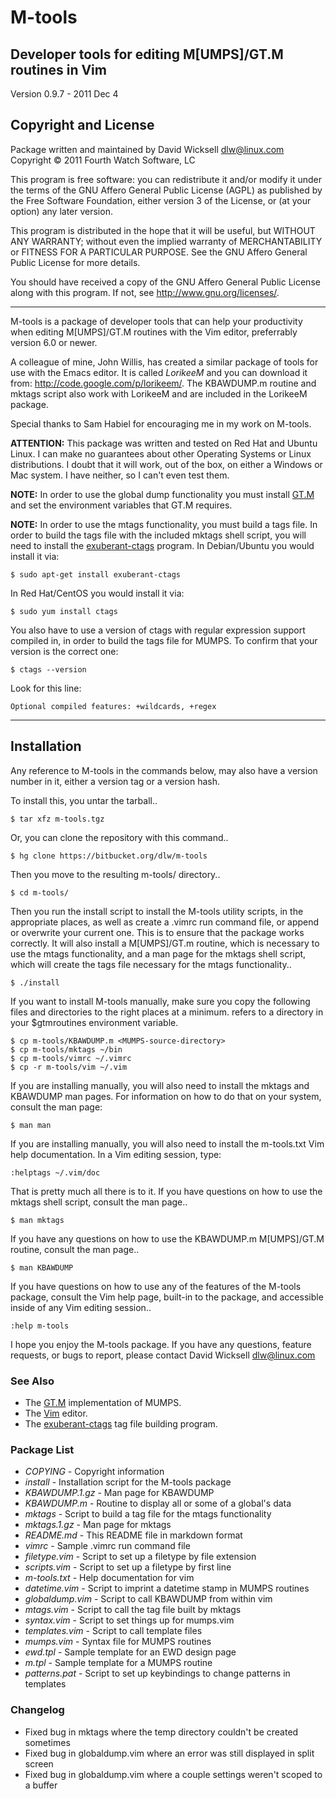 # M-tools #

## Developer tools for editing M[UMPS]/GT.M routines in Vim ##

Version 0.9.7 - 2011 Dec 4

## Copyright and License

Package written and maintained by David Wicksell <dlw@linux.com>  
Copyright © 2011 Fourth Watch Software, LC

This program is free software: you can redistribute it and/or modify
it under the terms of the GNU Affero General Public License (AGPL)
as published by the Free Software Foundation, either version 3 of
the License, or (at your option) any later version.

This program is distributed in the hope that it will be useful,
but WITHOUT ANY WARRANTY; without even the implied warranty of
MERCHANTABILITY or FITNESS FOR A PARTICULAR PURPOSE. See the
GNU Affero General Public License for more details.

You should have received a copy of the GNU Affero General Public License
along with this program. If not, see <http://www.gnu.org/licenses/>.

***

M-tools is a package of developer tools that can help your productivity when
editing M[UMPS]/GT.M routines with the Vim editor, preferrably version 6.0 or
newer.

A colleague of mine, John Willis, has created a similar package of tools for
use with the Emacs editor. It is called *LorikeeM* and you can download it
from: <http://code.google.com/p/lorikeem/>. The KBAWDUMP.m routine and mktags
script also work with LorikeeM and are included in the LorikeeM package.

Special thanks to Sam Habiel for encouraging me in my work on M-tools.

**ATTENTION:** This package was written and tested on Red Hat and Ubuntu Linux.
I can make no guarantees about other Operating Systems or Linux distributions.
I doubt that it will work, out of the box, on either a Windows or Mac system. I
have neither, so I can't even test them.

**NOTE:** In order to use the global dump functionality you must install
[GT.M][] and set the environment variables that GT.M requires.

**NOTE:** In order to use the mtags functionality, you must build a tags
file. In order to build the tags file with the included mktags shell script,
you will need to install the [exuberant-ctags][] program. In Debian/Ubuntu you
would install it via:

    $ sudo apt-get install exuberant-ctags

In Red Hat/CentOS you would install it via:

    $ sudo yum install ctags

You also have to use a version of ctags with regular expression support
compiled in, in order to build the tags file for MUMPS. To confirm that your
version is the correct one:

    $ ctags --version

Look for this line:

    Optional compiled features: +wildcards, +regex

***

## Installation ##

Any reference to M-tools in the commands below, may also have a version
number in it, either a version tag or a version hash.

To install this, you untar the tarball..

    $ tar xfz m-tools.tgz

Or, you can clone the repository with this command..

    $ hg clone https://bitbucket.org/dlw/m-tools

Then you move to the resulting m-tools/ directory..

    $ cd m-tools/

Then you run the install script to install the M-tools utility scripts,
in the appropriate places, as well as create a .vimrc run command file,
or append or overwrite your current one. This is to ensure that the
package works correctly. It will also install a M[UMPS]/GT.m routine, which
is necessary to use the mtags functionality, and a man page for the mktags
shell script, which will create the tags file necessary for the mtags
functionality..

    $ ./install

If you want to install M-tools manually, make sure you copy the following
files and directories to the right places at a minimum.
<MUMPS-source-directory> refers to a directory in your $gtmroutines
environment variable.

    $ cp m-tools/KBAWDUMP.m <MUMPS-source-directory>
    $ cp m-tools/mktags ~/bin
    $ cp m-tools/vimrc ~/.vimrc
    $ cp -r m-tools/vim ~/.vim

If you are installing manually, you will also need to install the mktags and
KBAWDUMP man pages. For information on how to do that on your system, consult
the man page:

    $ man man

If you are installing manually, you will also need to install the m-tools.txt
Vim help documentation. In a Vim editing session, type:

    :helptags ~/.vim/doc

That is pretty much all there is to it. If you have questions on how to use
the mktags shell script, consult the man page..

    $ man mktags

If you have any questions on how to use the KBAWDUMP.m M[UMPS]/GT.M routine,
consult the man page..

    $ man KBAWDUMP

If you have questions on how to use any of the features of the M-tools
package, consult the Vim help page, built-in to the package, and accessible
inside of any Vim editing session..

    :help m-tools

I hope you enjoy the M-tools package. If you have any questions, feature
requests, or bugs to report, please contact David Wicksell <dlw@linux.com>

### See Also ###

* The [GT.M][] implementation of MUMPS.
* The [Vim][] editor.
* The [exuberant-ctags][] tag file building program.

[GT.M]: http://sourceforge.net/projects/fis-gtm/
[Vim]: http://www.vim.org
[exuberant-ctags]: http://ctags.sourceforge.net/

### Package List ###
* *COPYING* - Copyright information
* *install* - Installation script for the M-tools package
* *KBAWDUMP.1.gz* - Man page for KBAWDUMP
* *KBAWDUMP.m* - Routine to display all or some of a global's data
* *mktags* - Script to build a tag file for the mtags functionality
* *mktags.1.gz* - Man page for mktags
* *README.md* - This README file in markdown format
* *vimrc* - Sample .vimrc run command file
* *filetype.vim* - Script to set up a filetype by file extension
* *scripts.vim* - Script to set up a filetype by first line
* *m-tools.txt* - Help documentation for vim
* *datetime.vim* - Script to imprint a datetime stamp in MUMPS routines
* *globaldump.vim* - Script to call KBAWDUMP from within vim
* *mtags.vim* - Script to call the tag file built by mktags
* *syntax.vim* - Script to set things up for mumps.vim
* *templates.vim* - Script to call template files
* *mumps.vim* - Syntax file for MUMPS routines
* *ewd.tpl* - Sample template for an EWD design page
* *m.tpl* - Sample template for a MUMPS routine
* *patterns.pat* - Script to set up keybindings to change patterns in templates

### Changelog ###
* Fixed bug in mktags where the temp directory couldn't be created sometimes
* Fixed bug in globaldump.vim where an error was still displayed in split screen
* Fixed bug in globaldump.vim where a couple settings weren't scoped to a buffer
